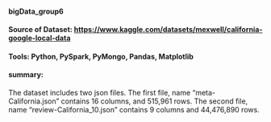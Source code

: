 #### bigData_group6
#### Source of Dataset: https://www.kaggle.com/datasets/mexwell/california-google-local-data
#### Tools: Python, PySpark, PyMongo, Pandas, Matplotlib
#### summary:
  The dataset includes two json files. The first file, name “meta-California.json” contains 16 columns, and 515,961 rows. The second file, name “review-California_10.json” contains 9 columns and 44,476,890 rows.
